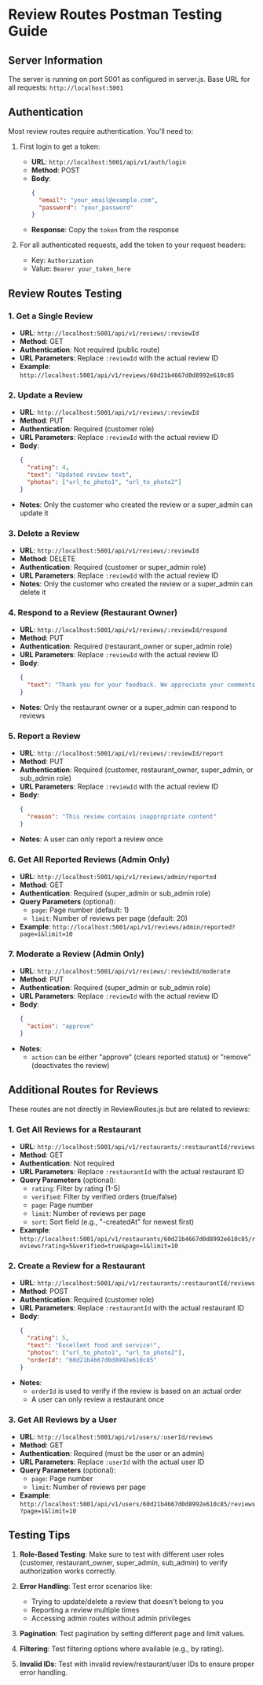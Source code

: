 # Review Routes Postman Testing Guide

## Server Information
The server is running on port 5001 as configured in server.js. Base URL for all requests: `http://localhost:5001`

## Authentication
Most review routes require authentication. You'll need to:

1. First login to get a token:
   - **URL**: `http://localhost:5001/api/v1/auth/login`
   - **Method**: POST
   - **Body**: 
     ```json
     {
       "email": "your_email@example.com",
       "password": "your_password"
     }
     ```
   - **Response**: Copy the `token` from the response

2. For all authenticated requests, add the token to your request headers:
   - Key: `Authorization`
   - Value: `Bearer your_token_here`

## Review Routes Testing

### 1. Get a Single Review
- **URL**: `http://localhost:5001/api/v1/reviews/:reviewId`
- **Method**: GET
- **Authentication**: Not required (public route)
- **URL Parameters**: Replace `:reviewId` with the actual review ID
- **Example**: `http://localhost:5001/api/v1/reviews/60d21b4667d0d8992e610c85`

### 2. Update a Review
- **URL**: `http://localhost:5001/api/v1/reviews/:reviewId`
- **Method**: PUT
- **Authentication**: Required (customer role)
- **URL Parameters**: Replace `:reviewId` with the actual review ID
- **Body**:
  ```json
  {
    "rating": 4,
    "text": "Updated review text",
    "photos": ["url_to_photo1", "url_to_photo2"]
  }
  ```
- **Notes**: Only the customer who created the review or a super_admin can update it

### 3. Delete a Review
- **URL**: `http://localhost:5001/api/v1/reviews/:reviewId`
- **Method**: DELETE
- **Authentication**: Required (customer or super_admin role)
- **URL Parameters**: Replace `:reviewId` with the actual review ID
- **Notes**: Only the customer who created the review or a super_admin can delete it

### 4. Respond to a Review (Restaurant Owner)
- **URL**: `http://localhost:5001/api/v1/reviews/:reviewId/respond`
- **Method**: PUT
- **Authentication**: Required (restaurant_owner or super_admin role)
- **URL Parameters**: Replace `:reviewId` with the actual review ID
- **Body**:
  ```json
  {
    "text": "Thank you for your feedback. We appreciate your comments and will work to improve our service."
  }
  ```
- **Notes**: Only the restaurant owner or a super_admin can respond to reviews

### 5. Report a Review
- **URL**: `http://localhost:5001/api/v1/reviews/:reviewId/report`
- **Method**: PUT
- **Authentication**: Required (customer, restaurant_owner, super_admin, or sub_admin role)
- **URL Parameters**: Replace `:reviewId` with the actual review ID
- **Body**:
  ```json
  {
    "reason": "This review contains inappropriate content"
  }
  ```
- **Notes**: A user can only report a review once

### 6. Get All Reported Reviews (Admin Only)
- **URL**: `http://localhost:5001/api/v1/reviews/admin/reported`
- **Method**: GET
- **Authentication**: Required (super_admin or sub_admin role)
- **Query Parameters** (optional):
  - `page`: Page number (default: 1)
  - `limit`: Number of reviews per page (default: 20)
- **Example**: `http://localhost:5001/api/v1/reviews/admin/reported?page=1&limit=10`

### 7. Moderate a Review (Admin Only)
- **URL**: `http://localhost:5001/api/v1/reviews/:reviewId/moderate`
- **Method**: PUT
- **Authentication**: Required (super_admin or sub_admin role)
- **URL Parameters**: Replace `:reviewId` with the actual review ID
- **Body**:
  ```json
  {
    "action": "approve" 
  }
  ```
- **Notes**: 
  - `action` can be either "approve" (clears reported status) or "remove" (deactivates the review)

## Additional Routes for Reviews

These routes are not directly in ReviewRoutes.js but are related to reviews:

### 1. Get All Reviews for a Restaurant
- **URL**: `http://localhost:5001/api/v1/restaurants/:restaurantId/reviews`
- **Method**: GET
- **Authentication**: Not required
- **URL Parameters**: Replace `:restaurantId` with the actual restaurant ID
- **Query Parameters** (optional):
  - `rating`: Filter by rating (1-5)
  - `verified`: Filter by verified orders (true/false)
  - `page`: Page number
  - `limit`: Number of reviews per page
  - `sort`: Sort field (e.g., "-createdAt" for newest first)
- **Example**: `http://localhost:5001/api/v1/restaurants/60d21b4667d0d8992e610c85/reviews?rating=5&verified=true&page=1&limit=10`

### 2. Create a Review for a Restaurant
- **URL**: `http://localhost:5001/api/v1/restaurants/:restaurantId/reviews`
- **Method**: POST
- **Authentication**: Required (customer role)
- **URL Parameters**: Replace `:restaurantId` with the actual restaurant ID
- **Body**:
  ```json
  {
    "rating": 5,
    "text": "Excellent food and service!",
    "photos": ["url_to_photo1", "url_to_photo2"],
    "orderId": "60d21b4667d0d8992e610c85" 
  }
  ```
- **Notes**: 
  - `orderId` is used to verify if the review is based on an actual order
  - A user can only review a restaurant once

### 3. Get All Reviews by a User
- **URL**: `http://localhost:5001/api/v1/users/:userId/reviews`
- **Method**: GET
- **Authentication**: Required (must be the user or an admin)
- **URL Parameters**: Replace `:userId` with the actual user ID
- **Query Parameters** (optional):
  - `page`: Page number
  - `limit`: Number of reviews per page
- **Example**: `http://localhost:5001/api/v1/users/60d21b4667d0d8992e610c85/reviews?page=1&limit=10`

## Testing Tips

1. **Role-Based Testing**: Make sure to test with different user roles (customer, restaurant_owner, super_admin, sub_admin) to verify authorization works correctly.

2. **Error Handling**: Test error scenarios like:
   - Trying to update/delete a review that doesn't belong to you
   - Reporting a review multiple times
   - Accessing admin routes without admin privileges

3. **Pagination**: Test pagination by setting different page and limit values.

4. **Filtering**: Test filtering options where available (e.g., by rating).

5. **Invalid IDs**: Test with invalid review/restaurant/user IDs to ensure proper error handling.
